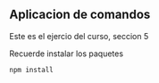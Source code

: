 ## Aplicacion de comandos

Este es el ejercio del curso, seccion 5

Recuerde instalar los paquetes 

```
npm install
```